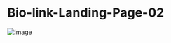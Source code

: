 # Bio-link-Landing-Page-02


![image](https://user-images.githubusercontent.com/103656552/169672045-6462588f-8ea5-4034-8941-16acb3da28db.png)
